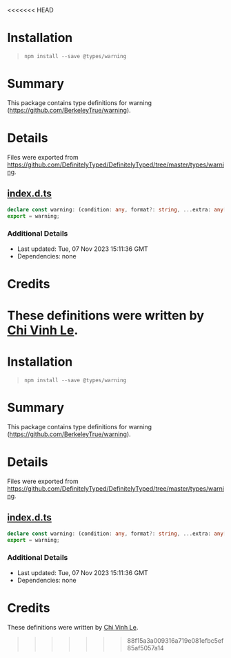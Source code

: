 <<<<<<< HEAD
# Installation
> `npm install --save @types/warning`

# Summary
This package contains type definitions for warning (https://github.com/BerkeleyTrue/warning).

# Details
Files were exported from https://github.com/DefinitelyTyped/DefinitelyTyped/tree/master/types/warning.
## [index.d.ts](https://github.com/DefinitelyTyped/DefinitelyTyped/tree/master/types/warning/index.d.ts)
````ts
declare const warning: (condition: any, format?: string, ...extra: any[]) => void;
export = warning;

````

### Additional Details
 * Last updated: Tue, 07 Nov 2023 15:11:36 GMT
 * Dependencies: none

# Credits
These definitions were written by [Chi Vinh Le](https://github.com/cvle).
=======
# Installation
> `npm install --save @types/warning`

# Summary
This package contains type definitions for warning (https://github.com/BerkeleyTrue/warning).

# Details
Files were exported from https://github.com/DefinitelyTyped/DefinitelyTyped/tree/master/types/warning.
## [index.d.ts](https://github.com/DefinitelyTyped/DefinitelyTyped/tree/master/types/warning/index.d.ts)
````ts
declare const warning: (condition: any, format?: string, ...extra: any[]) => void;
export = warning;

````

### Additional Details
 * Last updated: Tue, 07 Nov 2023 15:11:36 GMT
 * Dependencies: none

# Credits
These definitions were written by [Chi Vinh Le](https://github.com/cvle).
>>>>>>> 88f15a3a009316a719e081efbc5ef85af5057a14
